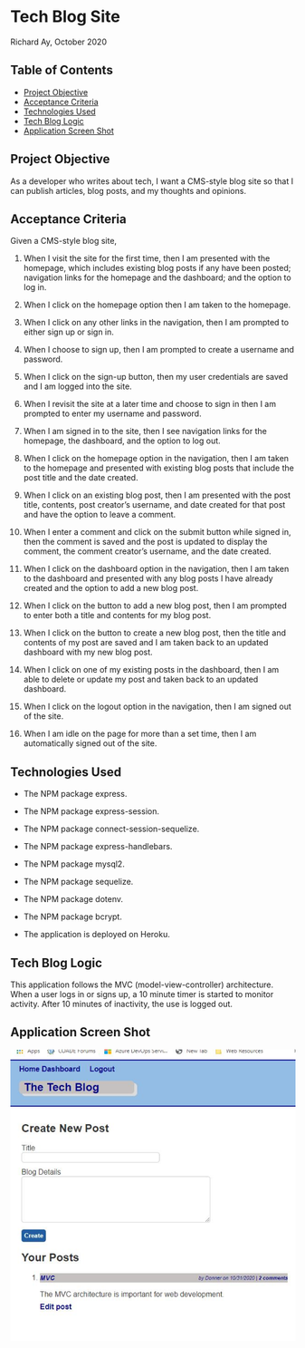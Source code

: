 # Tech Blog Site 

Richard Ay, October 2020

## Table of Contents
* [Project Objective](#project-objective)
* [Acceptance Criteria](#acceptance-criteria)
* [Technologies Used](#technologies-used)
* [Tech Blog Logic](#ecommerce-logic)
* [Application Screen Shot](#application-screen-shot)


## Project Objective
As a developer who writes about tech, I want a CMS-style blog site so that I can publish articles, blog posts, 
and my thoughts and opinions.

## Acceptance Criteria
Given a CMS-style blog site,

1) When I visit the site for the first time, then I am presented with the homepage, which includes existing blog posts if any have been posted; navigation links for the homepage and the dashboard; and the option to log in.

2) When I click on the homepage option then I am taken to the homepage.

3) When I click on any other links in the navigation, then I am prompted to either sign up or sign in.

4) When I choose to sign up, then I am prompted to create a username and password.

5) When I click on the sign-up button, then my user credentials are saved and I am logged into the site.

6) When I revisit the site at a later time and choose to sign in then I am prompted to enter my username and password.

7) When I am signed in to the site, then I see navigation links for the homepage, the dashboard, and the option to log out.

8) When I click on the homepage option in the navigation, then I am taken to the homepage and presented with existing blog posts that include the post title and the date created.

9) When I click on an existing blog post, then I am presented with the post title, contents, post creator’s username, and date created for that post and have the option to leave a comment.

10) When I enter a comment and click on the submit button while signed in, then the comment is saved and the post is updated to display the comment, the comment creator’s username, and the date created.

11) When I click on the dashboard option in the navigation, then I am taken to the dashboard and presented with any blog posts I have already created and the option to add a new blog post.

12) When I click on the button to add a new blog post, then I am prompted to enter both a title and contents for my blog post.

13) When I click on the button to create a new blog post, then the title and contents of my post are saved and I am taken back to an updated dashboard with my new blog post.

14) When I click on one of my existing posts in the dashboard, then I am able to delete or update my post and taken back to an updated dashboard.

15) When I click on the logout option in the navigation, then I am signed out of the site.

16) When I am idle on the page for more than a set time, then I am automatically signed out of the site.

## Technologies Used
* The NPM package express.
* The NPM package express-session.
* The NPM package connect-session-sequelize.
* The NPM package express-handlebars.
* The NPM package mysql2.
* The NPM package sequelize.
* The NPM package dotenv.
* The NPM package bcrypt.

* The application is deployed on Heroku.

## Tech Blog Logic
This application follows the MVC (model-view-controller) architecture. When a user logs in or signs up, a 10 minute timer is started to monitor activity.  After 10 minutes of inactivity, the use is logged out.


## Application Screen Shot
![Tech Blog Image](./screen-capture.jpg)